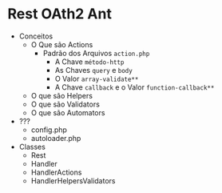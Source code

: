 # Rest OAth2 Ant

- Conceitos
    - O Que são Actions
        - Padrão dos Arquivos `action.php`
            - A Chave `método-http`
            - As Chaves `query` e `body`
            - O Valor `array-validate**`
            - A Chave `callback` e o Valor `function-callback**`
    - O que são Helpers 
    - O que são Validators
    - O que são Automators
- ???
    - config.php
    - autoloader.php
- Classes
    - Rest
    - Handler
    - HandlerActions
    - HandlerHelpersValidators